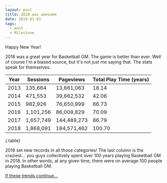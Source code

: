 ```yaml
---
layout: post
title: 2018 was awesome
date: 2019-01-01
tags:
  - post
  - Milestone
---
```


Happy New Year!

2018 was a great year for Basketball GM. The game is better than ever. Well of course I'm a biased source, but it's not just me saying that. The stats speak for themselves.

<div class="table-responsive">

| Year | Sessions  | Pageviews   | Total Play Time (years) |
| ---- | --------- | ----------- | ----------------------- |
| 2013 | 135,664   | 13,661,063  | 18.14                   |
| 2014 | 471,553   | 39,662,532  | 42.06                   |
| 2015 | 982,926   | 76,650,999  | 66.73                   |
| 2016 | 1,101,256 | 86,009,829  | 70.09                   |
| 2017 | 1,657,749 | 144,489,273 | 86.79                   |
| 2018 | 1,868,091 | 184,571,462 | 100.70                  |

{.table}

</div>

2018 set new records in all those categories! The last column is the craziest... you guys collectively spent over 100 years playing Basketball GM in 2018. In other words, at any given time, there were on average 100 people playing Basketball GM.

[If these trends continue...](https://www.youtube.com/watch?v=e6LOWKVq5sQ)

